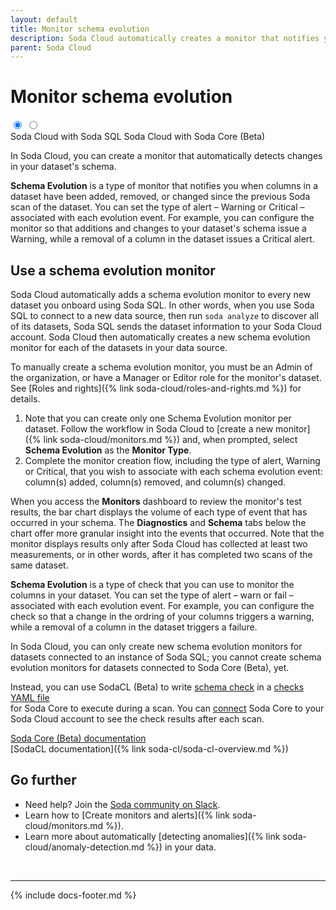 ```yaml
---
layout: default
title: Monitor schema evolution
description: Soda Cloud automatically creates a monitor that notifies you when columns in a dataset have been added, removed, or changed over time.
parent: Soda Cloud 
---
```


# Monitor schema evolution

<div class="warpper">
  <input class="radio" id="one" name="group" type="radio" checked>
  <input class="radio" id="two" name="group" type="radio">
  <div class="tabs">
  <label class="tab" id="one-tab" for="one">Soda Cloud with Soda SQL</label>
  <label class="tab" id="two-tab" for="two">Soda Cloud with Soda Core (Beta)</label>
    </div>
  <div class="panels">
  <div class="panel" id="one-panel" markdown="1">

In Soda Cloud, you can create a monitor that automatically detects changes in your dataset's schema. 

**Schema Evolution** is a type of monitor that notifies you when columns in a dataset have been added, removed, or changed since the previous Soda scan of the dataset. You can set the type of alert – Warning or Critical – associated with each evolution event. For example, you can configure the monitor so that additions and changes to your dataset's schema issue a Warning, while a removal of a column in the dataset issues a Critical alert.  


## Use a schema evolution monitor

Soda Cloud automatically adds a schema evolution monitor to every new dataset you onboard using Soda SQL. In other words, when you use Soda SQL to connect to a new data source, then run `soda analyze` to discover all of its datasets, Soda SQL sends the dataset information to your Soda Cloud account. Soda Cloud then automatically creates a new schema evolution monitor for each of the datasets in your data source.

To manually create a schema evolution monitor, you must be an Admin of the organization, or have a Manager or Editor role for the monitor's dataset. See [Roles and rights]({% link soda-cloud/roles-and-rights.md %}) for details. 

1. Note that you can create only one Schema Evolution monitor per dataset. Follow the workflow in Soda Cloud to [create a new monitor]({% link soda-cloud/monitors.md %}) and, when prompted, select **Schema Evolution** as the **Monitor Type**. 
2. Complete the monitor creation flow, including the type of alert, Warning or Critical, that you wish to associate with each schema evolution event: column(s) added, column(s) removed, and column(s) changed.

When you access the **Monitors** dashboard to review the monitor's test results, the bar chart displays the volume of each type of event that has occurred in your schema. The **Diagnostics** and **Schema** tabs below the chart offer more granular insight into the events that occurred. Note that the monitor displays results only after Soda Cloud has collected at least two measurements, or in other words, after it has completed two scans of the same dataset.

  </div>
  <div class="panel" id="two-panel" markdown="1">

**Schema Evolution** is a type of check that you can use to monitor the columns in your dataset. You can set the type of alert – warn or fail – associated with each evolution event. For example, you can configure the check so that a change in the ordring of your columns triggers a warning, while a removal of a column in the dataset triggers a failure.  

In Soda Cloud, you can only create new schema evolution monitors for datasets connected to an instance of Soda SQL; you cannot create schema evolution monitors for datasets connected to Soda Core (Beta), yet. 

Instead, you can use SodaCL (Beta) to write <a href="https://docs.soda.io/soda-cl/schema.html" target="_blank">schema check</a> in a <a href="https://docs.soda.io/soda-core/first-scan.html#the-checks-yaml-file" target="_blank">checks YAML file</a><br /> for Soda Core to execute during a scan. You can <a href="https://docs.soda.io/soda-core/configure.html#connect-soda-core-to-soda-cloud" target="_blank">connect</a> Soda Core to your Soda Cloud account to see the check results after each scan. 

<a href="https://docs.soda.io/soda-core/overview.html" target="_blank">Soda Core (Beta) documentation</a><br />
[SodaCL documentation]({% link soda-cl/soda-cl-overview.md %})

  </div>
  </div>
</div>


## Go further

* Need help? Join the <a href="http://community.soda.io/slack" target="_blank"> Soda community on Slack</a>.
* Learn how to [Create monitors and alerts]({% link soda-cloud/monitors.md %}).
* Learn more about automatically [detecting anomalies]({% link soda-cloud/anomaly-detection.md %}) in your data. 
<br />

---
{% include docs-footer.md %}